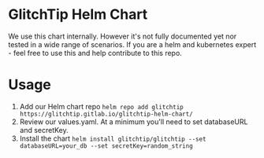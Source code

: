 # GlitchTip Helm Chart

We use this chart internally. However it's not fully documented yet nor tested in a wide range of scenarios.
If you are a helm and kubernetes expert - feel free to use this and help contribute to this repo.  

# Usage

1. Add our Helm chart repo `helm repo add glitchtip https://glitchtip.gitlab.io/glitchtip-helm-chart/`
2. Review our values.yaml. At a minimum you'll need to set databaseURL and secretKey.
3. Install the chart `helm install glitchtip/glitchtip --set databaseURL=your_db --set secretKey=random_string`
